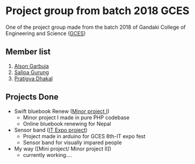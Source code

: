 # Project group from batch 2018 GCES

<p>
    One of the project group made from the batch 2018 of Gandaki College of Engineering and Science (<a href="https://gces.edu.np">GCES</a>)
</p>

## Member list

1. [Alson Garbuja](https://github.com/alson33)
2. [Salipa Gurung](https://github.com/salipa-gurung)
3. [Pratigya Dhakal](https://github.com/Pratigya-Dhakal)


## Projects Done

- Swift bluebook Renew ([Minor project I](https://github.com/GCES-Batch-2018-Minor-project-group/Minor_Project_SBR))
    - Minor project I made in pure PHP codebase
    - Online bluebook renewing for Nepal
- Sensor band ([IT Expo project](https://github.com/GCES-Batch-2018-Minor-project-group/Sensor_Project))
    - Project made in arduino for GCES 8th-IT expo fest
    - Sensor band for visually impared people
- My way ([Mini project/ Minor project II])
    - currently working....